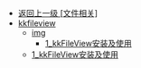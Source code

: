 - [返回上一级 [文件相关]](page/后端/文件相关/)
- [kkfileview](page/后端/文件相关/kkfileview/)
  - [img](page/后端/文件相关/kkfileview/img/)
    - [1_kkFileView安装及使用](page/后端/文件相关/kkfileview/img/1_kkFileView安装及使用/)
  - [1_kkFileView安装及使用](page/后端/文件相关/kkfileview/1_kkFileView安装及使用.md)
